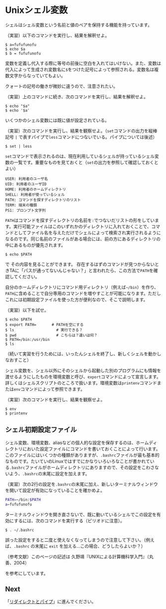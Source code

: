 # Unixシェル変数

シェルはシェル変数という名前と値のペアを保持する機能を持っています。

（実習）以下のコマンドを実行し、結果を解釈せよ。
```ShellSession
$ a=fufufunofu
$ echo $a
$ b = fufufunofu
```
変数を定義し代入する際に等号の前後に空白を入れてはいけない。また、変数は代入によって生成され変数名に`$`をつけた記号によって参照される。変数名は複数文字からなっていてもよい。

クォートの記号の働きが微妙に違うので、注意されたい。

（実習）上のコマンドに続き、次のコマンドを実行し、結果を解釈せよ。
```ShellSession
$ echo "$a"
$ echo '$a'
```

いくつかのシェル変数には既に値が設定されている。

（実習）次のコマンドを実行し、結果を観察せよ。（`set`コマンドの出力を縦棒記号 `|` で表すパイプで`less`コマンドにつないでいる。パイプについては後述）
```ShellSession
$ set | less
```

`set`コマンドで表示されるのは、現在利用しているシェルが持っているシェル変数の一覧です。重要なものを見ておくと（`set`の出力を参照して確認しておくとよい）
```
USER: 利用者のユーザ名
UID: 利用者のユーザID
HOME: 利用者のホームディレクトリ
SHELL: 利用者が使っているシェル
PATH: コマンドを探すディレクトリのリスト
TERM: 端末の種類
PS1: プロンプト文字列
```
`PATH`はコマンドを探すディレクトリの名前を`:`でつないだリストの形をしています。実行可能ファイルはこのいずれかのディレクトリに入れておくことで、コマンドとしてファイル名を与えただけでシェルによって検索され実行されるようになるのです。同じ名前のファイルがある場合には、前の方にあるディレクトリの中にあるものが優先されます。
```ShellSession
$ echo $PATH
```
で その内容を見ることができます。
存在するはずのコマンドが見つからないときTAに「パスが通ってないんじゃない？」と言われたら、この方法で`PATH`を確認してください。

自分のホームディレクトリにコマンド用ディレクトリ（例えば`~/bin`）を作り、`PATH`に含めることで自分専用のコマンドを増やすことが可能になります。ただしこれには初期設定ファイルを使った方が便利なので、そこで説明します。

（実習）以下を試せ。
```ShellSession
$ echo $PATH
$ export PATH=       # PATHを空にする
$ ls                   # 実行できる？
$ pwd                  # こちらは？違いは何？
$ PATH=/bin:/usr/bin
$ ls
```
 （続いて実習を行うためには、いったんシェルを終了し、新しくシェルを動かしなおすこと）

シェル変数を、シェル以外にそのシェルから起動した別のプログラムにも情報を渡せるようにしたものを環境変数と呼び、`export`コマンドによって宣言します。詳しくはシェルスクリプトのところで扱います。環境変数は`printenv`コマンドまたは`env`コマンドによって参照できます。

（実習）次のコマンドを実行し、結果を観察せよ。
```ShellSession
$ env
$ printenv
```

## シェル初期設定ファイル

シェル変数、環境変数、aliasなどの個人的な設定を保存するのは、ホームディレクトリにおいた設定ファイルにコマンドを書いておくことによって行います。このファイルにはいくつかの種類がありますが、`.bashrc`ファイルが最も基本的なものです。たいていのLinuxではすでにかなりいろいろなことが書かれている`.bashrc`ファイルがホームディレクトリにありますので、その設定をこわさないよう、`.bashrc`の末尾に設定を加えます。

（実習）次の2行の設定を`.bashrc`の末尾に加え、新しいターミナルウィンドウを開いて設定が有効になっていることを確かめよ。
```bash
PATH=~/bin:$PATH
a=fufufunofu
```
ターミナルウィンドウを開き直さないで、既に動いているシェルでこの設定を有効にするには、次のコマンドを実行する（ピリオドに注意）。
```ShellSession
$ . ~/.bashrc
```
誤った設定をすると二度と使えなくなってしまうので注意して下さい。（例えば、`.bashrc` の末尾に `exit` を加える…この場合、どうしたらよいか？）

（参考文献）このページの記述は
久野靖『UNIXによる計算機科学入門』（丸善、2004）

を参考にしています。

## Next
「[リダイレクトとパイプ](pipe.md)」に進んでください。
